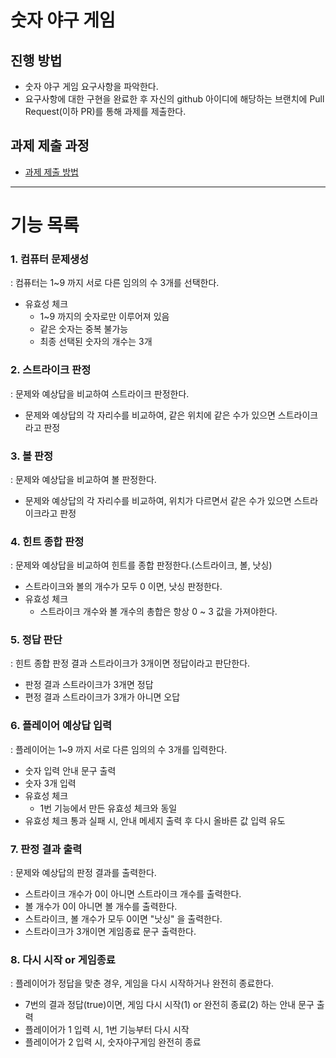 # 숫자 야구 게임
## 진행 방법
* 숫자 야구 게임 요구사항을 파악한다.
* 요구사항에 대한 구현을 완료한 후 자신의 github 아이디에 해당하는 브랜치에 Pull Request(이하 PR)를 통해 과제를 제출한다.

## 과제 제출 과정
* [과제 제출 방법](https://github.com/next-step/nextstep-docs/tree/master/precourse)
---
# 기능 목록

### 1. 컴퓨터 문제생성
: 컴퓨터는 1~9 까지 서로 다른 임의의 수 3개를 선택한다.
- 유효성 체크
  - 1~9 까지의 숫자로만 이루어져 있음
  - 같은 숫자는 중복 불가능
  - 최종 선택된 숫자의 개수는 3개

### 2. 스트라이크 판정
: 문제와 예상답을 비교하여 스트라이크 판정한다.
- 문제와 예상답의 각 자리수를 비교하여, 같은 위치에 같은 수가 있으면 스트라이크라고 판정

### 3. 볼 판정
: 문제와 예상답을 비교하여 볼 판정한다.
- 문제와 예상답의 각 자리수를 비교하여, 위치가 다르면서 같은 수가 있으면 스트라이크라고 판정

### 4. 힌트 종합 판정
: 문제와 예상답을 비교하여 힌트를 종합 판정한다.(스트라이크, 볼, 낫싱)
- 스트라이크와 볼의 개수가 모두 0 이면, 낫싱 판정한다.
- 유효성 체크
  - 스트라이크 개수와 볼 개수의 총합은 항상 0 ~ 3 값을 가져야한다.

### 5. 정답 판단
: 힌트 종합 판정 결과 스트라이크가 3개이면 정답이라고 판단한다.
- 판정 결과 스트라이크가 3개면 정답
- 편정 결과 스트라이크가 3개가 아니면 오답

### 6. 플레이어 예상답 입력
: 플레이어는 1~9 까지 서로 다른 임의의 수 3개를 입력한다.
- 숫자 입력 안내 문구 출력
- 숫자 3개 입력
- 유효성 체크
  - 1번 기능에서 만든 유효성 체크와 동일
- 유효성 체크 통과 실패 시, 안내 메세지 출력 후 다시 올바른 값 입력 유도

### 7. 판정 결과 출력
: 문제와 예상답의 판정 결과를 출력한다.
- 스트라이크 개수가 0이 아니면 스트라이크 개수를 출력한다.
- 볼 개수가 0이 아니면 볼 개수를 출력한다.
- 스트라이크, 볼 개수가 모두 0이면 "낫싱" 을 출력한다.
- 스트라이크가 3개이면 게임종료 문구 출력한다.

### 8. 다시 시작 or 게임종료
: 플레이어가 정답을 맞춘 경우, 게임을 다시 시작하거나 완전히 종료한다.
- 7번의 결과 정답(true)이면, 게임 다시 시작(1) or 완전히 종료(2) 하는 안내 문구 출력
- 플레이어가 1 입력 시, 1번 기능부터 다시 시작
- 플레이어가 2 입력 시, 숫자야구게임 완전히 종료
